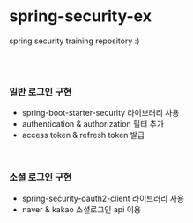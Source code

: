 # spring-security-ex
spring security training repository :)

<br />
<br />

### 일반 로그인 구현
* spring-boot-starter-security 라이브러리 사용
* authentication & authorization 필터 추가
* access token & refresh token 발급
  
<br />

### 소셜 로그인 구현
* spring-security-oauth2-client 라이브러리 사용
* naver & kakao 소셜로그인 api 이용
